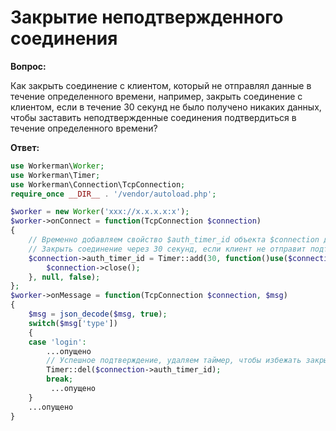 # Закрытие неподтвержденного соединения
**Вопрос:**

Как закрыть соединение с клиентом, который не отправлял данные в течение определенного времени, например, закрыть соединение с клиентом, если в течение 30 секунд не было получено никаких данных, чтобы заставить неподтвержденные соединения подтвердиться в течение определенного времени?

**Ответ:**

```php
use Workerman\Worker;
use Workerman\Timer;
use Workerman\Connection\TcpConnection;
require_once __DIR__ . '/vendor/autoload.php';

$worker = new Worker('xxx://x.x.x.x:x');
$worker->onConnect = function(TcpConnection $connection)
{
    // Временно добавляем свойство $auth_timer_id объекта $connection для хранения идентификатора таймера
    // Закрыть соединение через 30 секунд, если клиент не отправит подтверждение защиты за это время
    $connection->auth_timer_id = Timer::add(30, function()use($connection){
        $connection->close();
    }, null, false);
};
$worker->onMessage = function(TcpConnection $connection, $msg)
{
    $msg = json_decode($msg, true);
    switch($msg['type'])
    {
    case 'login':
        ...опущено
        // Успешное подтверждение, удаляем таймер, чтобы избежать закрытия соединения
        Timer::del($connection->auth_timer_id);
        break;
         ...опущено
    }
    ...опущено
}
```

